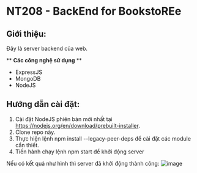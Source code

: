# NT208 - BackEnd for BookstoREe

## Giới thiệu:
Đây là server backend của web.

** **Các công nghệ sử dụng** **
- ExpressJS
- MongoDB
- NodeJS

## Hướng dẫn cài đặt:
1. Cài đặt NodeJS phiên bản mới nhất tại https://nodejs.org/en/download/prebuilt-installer.
2. Clone repo này.
3. Thực hiện lệnh npm install --legacy-peer-deps để cài đặt các module cần thiết.
4. Tiến hành chạy lệnh npm start để khởi động server

Nếu có kết quả như hình thì server đã khởi động thành công:
![image](https://github.com/qub1tt/Backend_NT208_Project/assets/91910146/92511b6e-65ae-4b49-b16a-c04f819807a9)
